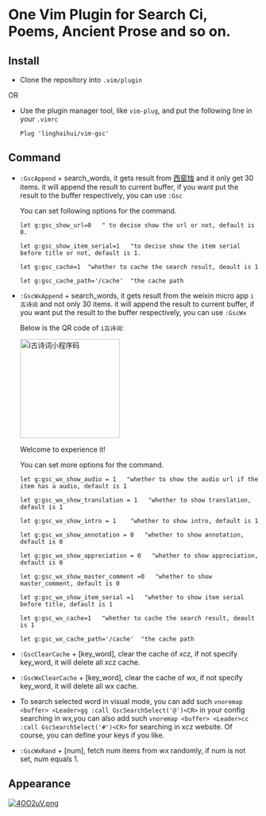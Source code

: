 # One Vim Plugin for Search Ci, Poems, Ancient Prose and so on.

## Install

*   Clone the repository into `.vim/plugin`

OR

*   Use the plugin manager tool, like `vim-plug`, and put the following line in your `.vimrc`

    ```
    Plug 'linghaihui/vim-gsc'
    ```

## Command

*   `:GscAppend` + search_words, it gets result from [西窗烛](http://lib.xcz.im) and it only get 30 items. it will append the result to current buffer, if you want put the result to the buffer respectively, you can use `:Gsc`

    You can set following options for the command.

    ```
    let g:gsc_show_url=0   " to decise show the url or not, default is 0.

    let g:gsc_show_item_serial=1   "to decise show the item serial before title or not, default is 1.

    let g:gsc_cache=1  "whether to cache the search result, deault is 1  

    let g:gsc_cache_path='/cache'  "the cache path

    ```

*   `:GscWxAppend` + search_words, it gets result from the weixin micro app `i古诗词` and not only 30 items. it will append the result to current buffer, if you want put the result to the buffer respectively, you can use `:GscWx`

    Below is the QR code of `i古诗词`:

    <img alt="i古诗词小程序码" src="https://i.loli.net/2018/11/11/5be80d00518d4.jpg" width="200">

    Welcome to experience it!

    You can set more options for the command.

    ```
    let g:gsc_wx_show_audio = 1   "whether to show the audio url if the item has a audio, default is 1 

    let g:gsc_wx_show_translation = 1   "whether to show translation, default is 1

    let g:gsc_wx_show_intro = 1    "whether to show intro, default is 1

    let g:gsc_wx_show_annotation = 0   "whether to show annotation, default is 0

    let g:gsc_wx_show_appreciation = 0   "whether to show appreciation, default is 0

    let g:gsc_wx_show_master_comment =0   "whether to show master_comment, default is 0

    let g:gsc_wx_show_item_serial =1   "whether to show item serial before title, default is 1

    let g:gsc_wx_cache=1   "whether to cache the search result, deault is 1

    let g:gsc_wx_cache_path='/cache'  "the cache path

    ```

*   `:GscClearCache` + [key_word],  clear the cache of xcz, if not specify key_word, it will delete all xcz cache.

*   `:GscWxClearCache` + [key_word],  clear the cache of wx, if not specify key_word, it will delete all wx cache.

*   To search selected word in visual mode, you can add such `vnoremap <buffer> <Leader>gg :call GscSearchSelect('@')<CR>` in your config searching in wx,you can also add such `vnoremap <buffer> <Leader>cc :call GscSearchSelect('#')<CR>` for searching in xcz website. Of course, you can define your keys if you like.

*   `:GscWxRand` + [num], fetch num items from wx randomly, if num is not set, num equals 1.

## Appearance

[![4OO2uV.png](https://z3.ax1x.com/2021/10/04/4OO2uV.png)](https://imgtu.com/i/4OO2uV)
